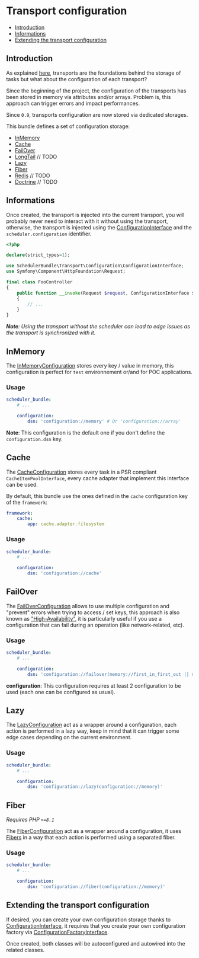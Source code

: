 # Transport configuration

- [Introduction](#introduction)
- [Informations](#informations)
- [Extending the transport configuration](#extending-the-transport-configuration)

## Introduction

As explained [here](transport.md), transports are the foundations behind the storage of tasks but 
what about the configuration of each transport?

Since the beginning of the project, the configuration of the transports has been stored in memory via attributes and/or arrays.
Problem is, this approach can trigger errors and impact performances.

Since `0.9`, transports configuration are now stored via dedicated storages.

This bundle defines a set of configuration storage:

- [InMemory](#inmemory)
- [Cache](#cache)
- [FailOver](#failover)
- [LongTail](#longtail) // TODO
- [Lazy](#lazy)
- [Fiber](#fiber)
- [Redis](#redis) // TODO
- [Doctrine](#doctrine) // TODO

## Informations

Once created, the transport is injected into the current transport,
you will probably never need to interact with it without using the transport, otherwise,
the transport is injected using the [ConfigurationInterface](../src/Transport/Configuration/ConfigurationInterface.php)
and the `scheduler.configuration` identifier.

```php
<?php

declare(strict_types=1);

use SchedulerBundle\Transport\Configuration\ConfigurationInterface;
use Symfony\Component\HttpFoundation\Request;

final class FooController
{
    public function __invoke(Request $request, ConfigurationInterface $configuration)
    {
        // ...
    }
}
```

_**Note**: Using the transport without the scheduler can lead to edge issues as the transport is synchronized with it._

## InMemory

The [InMemoryConfiguration](../src/Transport/Configuration/InMemoryConfiguration.php) stores every key / value in memory,
this configuration is perfect for `test` environnement or/and for POC applications.

### Usage

```yaml
scheduler_bundle:
    # ...

    configuration:
        dsn: 'configuration://memory' # Or 'configuration://array'
```

**Note**: This configuration is the default one if you don't define the `configuration.dsn` key.

## Cache

The [CacheConfiguration](../src/Transport/Configuration/CacheConfiguration.php) stores every task in a PSR compliant
`CacheItemPoolInterface`, every cache adapter that implement this interface can be used.

By default, this bundle use the ones defined in the `cache` configuration key of the `framework`:

```yaml
framework:
    cache:
        app: cache.adapter.filesystem
```

### Usage

```yaml
scheduler_bundle:
    # ...

    configuration:
        dsn: 'configuration://cache'
```

## FailOver

The [FailOverConfiguration](../src/Transport/Configuration/FailOverConfiguration.php) allows to use multiple configuration and "prevent" errors
when trying to access / set keys, this approach is also known as ["High-Availability"](https://en.wikipedia.org/wiki/High_availability),
it is particularly useful if you use a configuration that can fail during an operation (like network-related, etc).

### Usage

```yaml
scheduler_bundle:
    # ...

    configuration:
        dsn: 'configuration://failover(memory://first_in_first_out || memory://last_in_first_out)' # Or 'configuration://fo(memory://first_in_first_out || memory://last_in_first_out)'
```

**configuration**: This configuration requires at least 2 configuration to be used (each one can be configured as usual).

## Lazy

The [LazyConfiguration](../src/Transport/Configuration/LazyConfiguration.php) act as a wrapper around a configuration,
each action is performed in a lazy way, keep in mind that it can trigger some edge cases depending on the current environment.

### Usage

```yaml
scheduler_bundle:
    # ...

    configuration:
        dsn: 'configuration://lazy(configuration://memory)'
```

## Fiber

_Requires PHP `>=8.1`_

The [FiberConfiguration](../src/Transport/Configuration/FiberConfiguration.php) act as a wrapper around a configuration,
it uses [Fibers](https://www.php.net/manual/en/language.fibers.php) in a way that each action is performed using a separated fiber.

### Usage

```yaml
scheduler_bundle:
    # ...

    configuration:
        dsn: 'configuration://fiber(configuration://memory)'
```

## Extending the transport configuration

If desired, you can create your own configuration storage thanks to [ConfigurationInterface](../src/Transport/Configuration/ConfigurationInterface.php),
it requires that you create your own configuration factory via [ConfigurationFactoryInterface](../src/Transport/Configuration/ConfigurationFactoryInterface.php).

Once created, both classes will be autoconfigured and autowired into the related classes.

